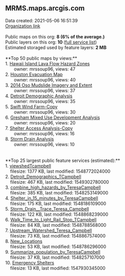 <h2>MRMS.maps.arcgis.com</h2> Data created: 2021-05-06 16:51:39 <br /><a target='new' href='https://MRMS.maps.arcgis.com'>Organization link</a><br /><br />Public maps on this org: <b>8 (6% of the average.)</b><br />Public layers on this org: <b>10 </b>(<a target='new' href='https://services.arcgis.com/c1NR8edURiaO1brf/ArcGIS/rest/services'>full service list</a>)<br />Estimated storaged used by feature layers: <b>2 MB</b><br /><br />**Top 50 public maps by views:**<br />  1. <a target='new' href='https://www.arcgis.com/home/item.html?id=52494227eebd4702be17bc4c040ef157'>Hawaii Island Lava Flow Hazard Zones</a> <br />  &nbsp;&nbsp;&nbsp;&nbsp; &nbsp;&nbsp;owner: mrssoup96, views: 47<br />  2. <a target='new' href='https://www.arcgis.com/home/item.html?id=09f7111086c045c89162fbdc5ff3dd3b'>Houston Evacuation Map</a> <br />  &nbsp;&nbsp;&nbsp;&nbsp; &nbsp;&nbsp;owner: mrssoup96, views: 40<br />  3. <a target='new' href='https://www.arcgis.com/home/item.html?id=9f43055fdce046dabfdef1a95db4390c'>2014 Oso Mudslide Imagery and Extent</a> <br />  &nbsp;&nbsp;&nbsp;&nbsp; &nbsp;&nbsp;owner: mrssoup96, views: 37<br />  4. <a target='new' href='https://www.arcgis.com/home/item.html?id=b3106c2c09984a34964c0cd69ce2a033'>Detroit Demographic Analysis</a> <br />  &nbsp;&nbsp;&nbsp;&nbsp; &nbsp;&nbsp;owner: mrssoup96, views: 35<br />  5. <a target='new' href='https://www.arcgis.com/home/item.html?id=50eedf498d894bb9a381e5ee7ef597f1'>Swift Wind Farm-Copy</a> <br />  &nbsp;&nbsp;&nbsp;&nbsp; &nbsp;&nbsp;owner: mrssoup96, views: 30<br />  6. <a target='new' href='https://www.arcgis.com/home/item.html?id=de5874c88fab407eba60f2991a3d9c91'>Gresham Mixed Use Development Analysis</a> <br />  &nbsp;&nbsp;&nbsp;&nbsp; &nbsp;&nbsp;owner: mrssoup96, views: 20<br />  7. <a target='new' href='https://www.arcgis.com/home/item.html?id=1eaa5eadfd694379aedb4b94ac8bb1e1'>Shelter Access Analysis-Copy</a> <br />  &nbsp;&nbsp;&nbsp;&nbsp; &nbsp;&nbsp;owner: mrssoup96, views: 16<br />  8. <a target='new' href='https://www.arcgis.com/home/item.html?id=2bc25c4df9324ea39438f21b773cf737'>Storm Drain Analysis</a> <br />  &nbsp;&nbsp;&nbsp;&nbsp; &nbsp;&nbsp;owner: mrssoup96, views: 10<br /><br /><br />**Top 25 largest public feature services (estimated):**<br /> 1. <a target='new' href='https://www.arcgis.com/home/item.html?id=d1e92970b7da479ca2315b5f038c99a6'>viewshedTcampbell</a><br /> &nbsp;&nbsp;&nbsp;&nbsp;filesize: 1377 KB, last modified: 1548772024000<br /> 2. <a target='new' href='https://www.arcgis.com/home/item.html?id=6231407bba6948fe94b8f83960d83bb4'>Detroit_Demographics_TCampbell</a><br /> &nbsp;&nbsp;&nbsp;&nbsp;filesize: 467 KB, last modified: 1549302780000<br /> 3. <a target='new' href='https://www.arcgis.com/home/item.html?id=057d9d165c6042e19638e30fd39593bb'>combine_high_hazards_by_TeresaCampbell</a><br /> &nbsp;&nbsp;&nbsp;&nbsp;filesize: 385 KB, last modified: 1548253149000<br /> 4. <a target='new' href='https://www.arcgis.com/home/item.html?id=f5c54411f1ff443eaa638796153b77cb'>Shelter_in_15_minutes_by_TeresaCampbell</a><br /> &nbsp;&nbsp;&nbsp;&nbsp;filesize: 175 KB, last modified: 1548186109000<br /> 5. <a target='new' href='https://www.arcgis.com/home/item.html?id=bc3b58ba213c4e2e9daedd7419f6e731'>Storm_Drain__Trace_Teresa_Campbell</a><br /> &nbsp;&nbsp;&nbsp;&nbsp;filesize: 122 KB, last modified: 1548868239000<br /> 6. <a target='new' href='https://www.arcgis.com/home/item.html?id=778e5a4c6ade4d47a7f3e74893da218a'>Walk_Time_to_Light_Rail_Stop_TCampbell</a><br /> &nbsp;&nbsp;&nbsp;&nbsp;filesize: 84 KB, last modified: 1548788568000<br /> 7. <a target='new' href='https://www.arcgis.com/home/item.html?id=c6018e2b7c1342d6859cf89c2eee7a75'>Upstream_Watershed_Teresa_Campbell</a><br /> &nbsp;&nbsp;&nbsp;&nbsp;filesize: 73 KB, last modified: 1548867574000<br /> 8. <a target='new' href='https://www.arcgis.com/home/item.html?id=66482dbc6b1e4cf48044f15a85dfb6c8'>New_Locations</a><br /> &nbsp;&nbsp;&nbsp;&nbsp;filesize: 53 KB, last modified: 1548786296000<br /> 9. <a target='new' href='https://www.arcgis.com/home/item.html?id=fa277e5bad0d42fd99fee1766bca72d2'>Summarize_population_by_TeresaCampbell</a><br /> &nbsp;&nbsp;&nbsp;&nbsp;filesize: 37 KB, last modified: 1548257107000<br /> 10. <a target='new' href='https://www.arcgis.com/home/item.html?id=1cb6b13e3fa04badade9f9a7cdb51d6b'>Emergency Shelters</a><br /> &nbsp;&nbsp;&nbsp;&nbsp;filesize: 13 KB, last modified: 1547930345000<br />